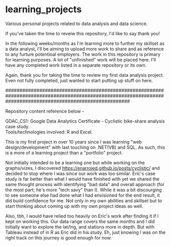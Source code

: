 # learning_projects
Various personal projects related to data analysis and data science.

If you've taken the time to reveiw this repository, I'd like to say thank you!

In the following weeks/months as I'm learning more to further my skillset as a data analyst, I'll be aiming to upload more work to share and as reference to any furture potentioal employers. The work in this repository is primary for learning purposes. A lot of "unfinished" work will be placed here. I'll have any completed work listed in a separate repository or its own.

Again, thank you for taking the time to review my first data analysis project. Even not fully completed, just wanted to start putting up stuff on here.

############################################################################################################################################################

Repository content reference below -

GDAC_CS1: Google Data Analytics Certificate - Cyclistic bike-share analysis case study. </br>Tools/technologies involved: R and Excel.

This is my first project in over 10 years since I was learning "web design/development" with last touching on .NET(VB) and SQL. As such, this is a more of a learning project than a "portfolio" project. 

Not initially intended to be a learning one but while working on the graphs/vizes, I discovered https://enarroied.github.io/posts/cyclistic/ and decided to stop where I was since our work was too similar. Eric's case study is far better than what I would have finished with yet we shared the same thought process with identifying "bad data" and overall approach (for the most part; he's more "tech savy" than I). While it was a bit discourging to see someone else had done what I had envisioned for the end result, it did build confidence for me. Not only in my own abilities and skillset but to start thinking about coming up with my own project ideas as well.

Also, tbh, I would have relied too heavily on Eric's work after finding it if I kept on working this. Our data range covers the same months and I did initially want to explore the lat/lng, and stations more in depth. But with Tableau instead of in R as Eric did in his study. Eh, just knowing I was on the right track on this journey is good enough for now.
